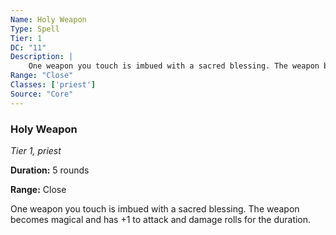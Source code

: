 ```yaml
---
Name: Holy Weapon
Type: Spell
Tier: 1
DC: "11"
Description: |
    One weapon you touch is imbued with a sacred blessing. The weapon becomes magical and has +1 to attack and damage rolls for the duration.Duration: "5 rounds"
Range: "Close"
Classes: ['priest']
Source: "Core"
---
```


### Holy Weapon

_Tier 1, priest_

**Duration:** 5 rounds

**Range:** Close

One weapon you touch is imbued with a sacred blessing. The weapon becomes magical and has +1 to attack and damage rolls for the duration.

